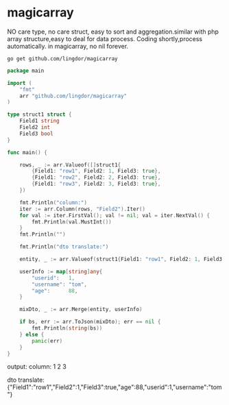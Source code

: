 # magicarray
NO care type, no care struct, easy to sort and aggregation.similar with php array structure,easy to deal for data process. Coding shortly,process automatically.
in magicarray, no nil forever.
```shell
go get github.com/lingdor/magicarray
```
```go
package main

import (
	"fmt"
	arr "github.com/lingdor/magicarray"
)

type struct1 struct {
	Field1 string
	Field2 int
	Field3 bool
}

func main() {

	rows, _ := arr.Valueof([]struct1{
		{Field1: "row1", Field2: 1, Field3: true},
		{Field1: "row2", Field2: 2, Field3: true},
		{Field1: "row3", Field2: 3, Field3: true},
	})

	fmt.Println("column:")
	iter := arr.Column(rows, "Field2").Iter()
	for val := iter.FirstVal(); val != nil; val = iter.NextVal() {
		fmt.Println(val.MustInt())
	}
	fmt.Println("")

	fmt.Println("dto translate:")

	entity, _ := arr.Valueof(struct1{Field1: "row1", Field2: 1, Field3: true})

	userInfo := map[string]any{
		"userid":   1,
		"username": "tom",
		"age":      88,
	}

	mixDto, _ := arr.Merge(entity, userInfo)

	if bs, err := arr.ToJson(mixDto); err == nil {
		fmt.Println(string(bs))
	} else {
		panic(err)
	}
}

```

output:
column:
1
2
3

dto translate:
{"Field1":"row1","Field2":1,"Field3":true,"age":88,"userid":1,"username":"tom"}





